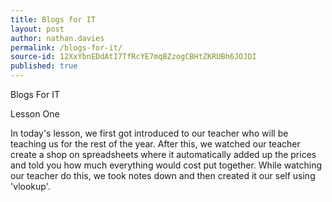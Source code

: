 ```yaml
---
title: Blogs for IT
layout: post
author: nathan.davies
permalink: /blogs-for-it/
source-id: 12XxYbnEDdAtI7TfRcYE7mqBZzogCBHtZKRUBh6JOJDI
published: true
---
```

Blogs For IT

Lesson One

In today's lesson, we first got introduced to our teacher who will be teaching us for the rest of the year. After this, we watched our teacher create a shop on spreadsheets where it automatically added up the prices and 	told you how much everything would cost put together. While watching our teacher do this, we took notes down and then created it our self using 'vlookup'. 


